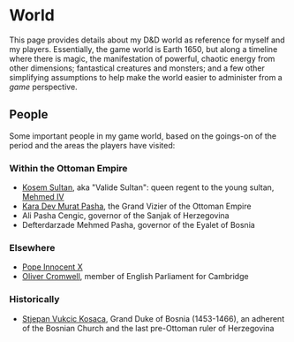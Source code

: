 # World

This page provides details about my D&D world as reference for myself and my players.
Essentially, the game world is Earth 1650, but along a timeline where there is magic, the manifestation of powerful, chaotic energy from other dimensions; fantastical creatures and monsters; and a few other simplifying assumptions to help make the world easier to administer from a *game* perspective.

## People

Some important people in my game world, based on the goings-on of the period and the areas the players have visited:

### Within the Ottoman Empire
* [Kosem Sultan](https://en.wikipedia.org/wiki/K%C3%B6sem_Sultan), aka "Valide Sultan": queen regent to the young sultan, [Mehmed IV](https://en.wikipedia.org/wiki/Mehmed_IV)
* [Kara Dev Murat Pasha](https://en.wikipedia.org/wiki/Kara_Murat_Pasha), the Grand Vizier of the Ottoman Empire
* Ali Pasha Cengic, governor of the Sanjak of Herzegovina
* Defterdarzade Mehmed Pasha, governor of the Eyalet of Bosnia

### Elsewhere
* [Pope Innocent X](https://en.wikipedia.org/wiki/Pope_Innocent_X)
* [Oliver Cromwell](https://en.wikipedia.org/wiki/Oliver_Cromwell), member of English Parliament for Cambridge

### Historically
* [Stjepan Vukcic Kosaca](https://en.wikipedia.org/wiki/Stjepan_Vuk%C4%8Di%C4%87_Kosa%C4%8Da), Grand Duke of Bosnia (1453-1466), an adherent of the Bosnian Church and the last pre-Ottoman ruler of Herzegovina